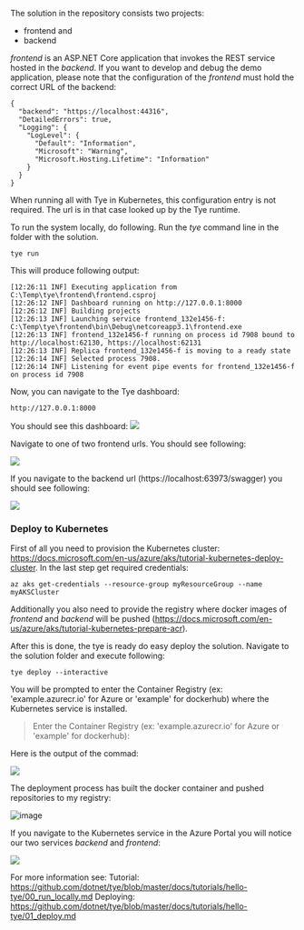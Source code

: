 
The solution in the repository consists two projects:
- frontend and
- backend

*frontend* is an ASP.NET Core application that invokes the REST service hosted in  the *backend*.
If you want to develop and debug the demo application, please note that the configuration of the *frontend* must hold the correct URL of the backend:

~~~
{
  "backend": "https://localhost:44316",
  "DetailedErrors": true,
  "Logging": {
    "LogLevel": {
      "Default": "Information",
      "Microsoft": "Warning",
      "Microsoft.Hosting.Lifetime": "Information"
    }
  }
}
~~~

When running all with Tye in Kubernetes, this configuration entry is not required. The url is in that case looked up by the Tye runtime.

To run the system locally, do following. Run the *tye* command line in the folder with the solution.

~~~
tye run
~~~

This will produce following output:

~~~
[12:26:11 INF] Executing application from C:\Temp\tye\frontend\frontend.csproj
[12:26:12 INF] Dashboard running on http://127.0.0.1:8000
[12:26:12 INF] Building projects
[12:26:13 INF] Launching service frontend_132e1456-f: C:\Temp\tye\frontend\bin\Debug\netcoreapp3.1\frontend.exe
[12:26:13 INF] frontend_132e1456-f running on process id 7908 bound to http://localhost:62130, https://localhost:62131
[12:26:13 INF] Replica frontend_132e1456-f is moving to a ready state
[12:26:14 INF] Selected process 7908.
[12:26:14 INF] Listening for event pipe events for frontend_132e1456-f on process id 7908
~~~

Now, you can navigate to the Tye dashboard:
~~~
http://127.0.0.1:8000
~~~

You should see this dashboard:
<img src='https://user-images.githubusercontent.com/1756871/94914236-e94cad80-04aa-11eb-9b73-4c749e17935a.png' />

Navigate to one of two frontend urls. You should see following:

<img src='https://user-images.githubusercontent.com/1756871/94919146-4436d280-04b4-11eb-98df-e60b436b814c.png' />

If you navigate to the backend url (https://localhost:63973/swagger) you should see following:

<img src='https://user-images.githubusercontent.com/1756871/94919339-a0015b80-04b4-11eb-9a0c-4aff6105ff14.png' />

### Deploy to Kubernetes

First of all you need to provision the Kubernetes cluster: https://docs.microsoft.com/en-us/azure/aks/tutorial-kubernetes-deploy-cluster.
In the last step get required credentials:

~~~
az aks get-credentials --resource-group myResourceGroup --name myAKSCluster
~~~

Additionally you also need to provide the registry where docker images of *frontend* and *backend* will be pushed (https://docs.microsoft.com/en-us/azure/aks/tutorial-kubernetes-prepare-acr).

After this is done, the tye is ready do easy deploy the solution. Navigate to the solution folder and execute following:

```
tye deploy --interactive
```

You will be prompted to enter the Container Registry (ex: 'example.azurecr.io' for Azure or 'example' for dockerhub) where the Kubernetes service is installed.

> Enter the Container Registry (ex: 'example.azurecr.io' for Azure or 'example' for dockerhub):

Here is the output of the commad:

<img src="https://user-images.githubusercontent.com/1756871/94922605-d17d2580-04ba-11eb-945f-13f5a5bc5979.png">

The deployment process has built the docker container and pushed repositories to my registry:

![image](https://user-images.githubusercontent.com/1756871/94923069-8e6f8200-04bb-11eb-8fde-9cc6899a80e4.png)

If you navigate to the Kubernetes service in the Azure Portal you will notice our two services *backend* and *frontend*:

<img src="https://user-images.githubusercontent.com/1756871/94922793-199c4800-04bb-11eb-9150-1d46f69ddfa2.png">

For more information see: 
Tutorial: https://github.com/dotnet/tye/blob/master/docs/tutorials/hello-tye/00_run_locally.md
Deploying: https://github.com/dotnet/tye/blob/master/docs/tutorials/hello-tye/01_deploy.md
